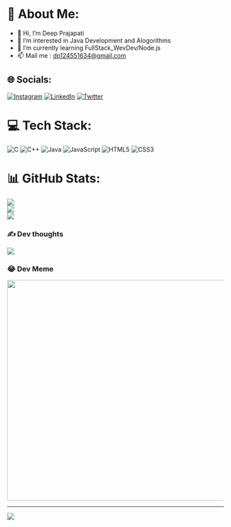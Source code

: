 # 💫 About Me:
<!-- Hi, I'm Deep Prajapati.<br>I'm currently learning full-stack web development/Node.js.<br>I'm intrested in Java development and Algorithms -->
- 👋 Hi, I’m Deep Prajapati
- 👀 I’m interested in Java Development and Alogorithms
- 🌱 I’m currently learning FullStack_WevDev/Node.js
- 📫 Mail me : dp124551634@gmail.com


## 🌐 Socials:
[![Instagram](https://img.shields.io/badge/Instagram-%23E4405F.svg?logo=Instagram&logoColor=white)](https://instagram.com/deepinsta_69) [![LinkedIn](https://img.shields.io/badge/LinkedIn-%230077B5.svg?logo=linkedin&logoColor=white)](https://linkedin.com/in/deep1704) [![Twitter](https://img.shields.io/badge/Twitter-%231DA1F2.svg?logo=Twitter&logoColor=white)](https://twitter.com/lemonade1704) 

# 💻 Tech Stack:
![C](https://img.shields.io/badge/c-%2300599C.svg?style=for-the-badge&logo=c&logoColor=white) ![C++](https://img.shields.io/badge/c++-%2300599C.svg?style=for-the-badge&logo=c%2B%2B&logoColor=white) ![Java](https://img.shields.io/badge/java-%23ED8B00.svg?style=for-the-badge&logo=java&logoColor=white) ![JavaScript](https://img.shields.io/badge/javascript-%23323330.svg?style=for-the-badge&logo=javascript&logoColor=%23F7DF1E) ![HTML5](https://img.shields.io/badge/html5-%23E34F26.svg?style=for-the-badge&logo=html5&logoColor=white) ![CSS3](https://img.shields.io/badge/css3-%231572B6.svg?style=for-the-badge&logo=css3&logoColor=white) 
# 📊 GitHub Stats:
![](https://github-readme-stats.vercel.app/api?username=deep-1704&theme=graywhite&hide_border=false&include_all_commits=false&count_private=false)<br/>
![](https://github-readme-streak-stats.herokuapp.com/?user=deep-1704&theme=graywhite&hide_border=false)<br/>
![](https://github-readme-stats.vercel.app/api/top-langs/?username=deep-1704&theme=graywhite&hide_border=false&include_all_commits=false&count_private=false&layout=compact)

### ✍️ Dev thoughts
![](https://quotes-github-readme.vercel.app/api?type=horizontal&theme=dark)

### 😂 Dev Meme
<img src="https://random-memer.herokuapp.com/" width="512px"/>

---
[![](https://visitcount.itsvg.in/api?id=deep-1704&icon=5&color=0)](https://visitcount.itsvg.in)

<!-- Proudly created with GPRM ( https://gprm.itsvg.in ) -->

<!---
deep-1704/deep-1704 is a ✨ special ✨ repository because its `README.md` (this file) appears on your GitHub profile.
You can click the Preview link to take a look at your changes.
--->
